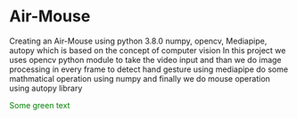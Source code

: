 # Air-Mouse
Creating an Air-Mouse using python 3.8.0 numpy, opencv, Mediapipe, autopy
which is based on the concept of computer vision
In this project we uses opencv python module to take the video input and than we do image processing in every frame to detect hand gesture using mediapipe
do some mathmatical operation using numpy and finally we do mouse operation using autopy library 


<span style="color: green"> Some green text </span>

